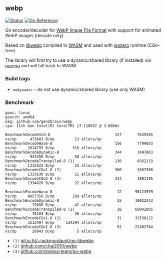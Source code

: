 ## webp
[![Status](https://github.com/gen2brain/webp/actions/workflows/test.yml/badge.svg)](https://github.com/gen2brain/webp/actions)
[![Go Reference](https://pkg.go.dev/badge/github.com/gen2brain/webp.svg)](https://pkg.go.dev/github.com/gen2brain/webp)

Go encoder/decoder for [WebP Image File Format](https://en.wikipedia.org/wiki/WebP) with support for animated WebP images (decode only).

Based on [libwebp](https://github.com/webmproject/libwebp) compiled to [WASM](https://en.wikipedia.org/wiki/WebAssembly) and used with [wazero](https://wazero.io/) runtime (CGo-free).

The library will first try to use a dynamic/shared library (if installed) via [purego](https://github.com/ebitengine/purego) and will fall back to WASM.

### Build tags

* `nodynamic` - do not use dynamic/shared library (use only WASM)

### Benchmark

```
goos: linux
goarch: amd64
pkg: github.com/gen2brain/webp
cpu: 11th Gen Intel(R) Core(TM) i7-1185G7 @ 3.00GHz

BenchmarkDecodeStd-8                             157	   7639585 ns/op	  473683 B/op	      13 allocs/op
BenchmarkDecodeWasm-8                            156	   7799653 ns/op	 2614793 B/op	     316 allocs/op
BenchmarkDecodeDynamic-8                         344	   3497863 ns/op	  943356 B/op	      58 allocs/op
BenchmarkDecodeTranspiled-8 (1)                  138	   8562133 ns/op	 1335622 B/op	      52 allocs/op
BenchmarkDecodeCGo1-8 (2)                        300	   3897300 ns/op	 1333630 B/op	      21 allocs/op
BenchmarkDecodeCGo2-8 (3)                        314	   3801195 ns/op	 1334020 B/op	      22 allocs/op

BenchmarkEncodeWasm-8                             12	  96123599 ns/op	 4857356 B/op	     298 allocs/op
BenchmarkEncodeDynamic-8                          55	  19022243 ns/op	   19888 B/op	      42 allocs/op
BenchmarkEncodeTranspiled-8 (1)                   18	  60042805 ns/op	   76104 B/op	      36 allocs/op
BenchmarkEncodeCGo1-8 (2)                         31	  32538122 ns/op	 3213497 B/op	  524294 allocs/op
BenchmarkEncodeCGo2-8 (3)                         52	  22482704 ns/op	   26043 B/op	       5 allocs/op
```

- `(1)` [git.sr.ht/~jackmordaunt/go-libwebp](https://git.sr.ht/~jackmordaunt/go-libwebp)
- `(2)` [github.com/chai2010/webp](https://github.com/chai2010/webp)
- `(3)` [github.com/kolesa-team/go-webp](https://github.com/kolesa-team/go-webp)

